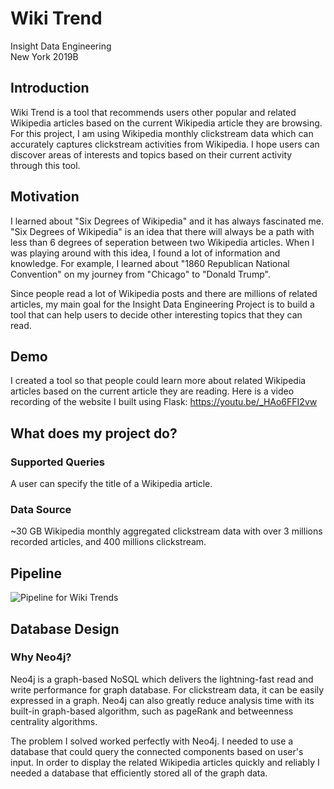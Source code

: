 # Wiki Trend

Insight Data Engineering</br>
New York 2019B</br>

## Introduction
Wiki Trend is a tool that recommends users other popular and related Wikipedia articles based on the current Wikipedia article they are browsing. For this project, I am using Wikipedia monthly clickstream data which can accurately captures clickstream activities from Wikipedia. I hope users can discover areas of interests and topics based on their current activity through this tool.

## Motivation
I learned about "Six Degrees of Wikipedia" and it has always fascinated me. "Six Degrees of Wikipedia" is an idea that there will always be a path with less than 6 degrees of seperation between two Wikipedia articles. When I was playing around with this idea, I found a lot of information and knowledge. For example, I learned about "1860 Republican National Convention" on my journey from "Chicago" to "Donald Trump". 

Since people read a lot of Wikipedia posts and there are millions of related articles, my main goal for the Insight Data Engineering Project is to build a tool that can help users to decide other interesting topics that they can read. 

## Demo
I created a tool so that people could learn more about related Wikipedia articles based on the current article they are reading. Here is a video recording of the website I built using Flask:
https://youtu.be/_HAo6FFI2vw

## What does my project do?
### Supported Queries
A user can specify the title of a Wikipedia article.

### Data Source
~30 GB Wikipedia monthly aggregated clickstream data with over 3 millions recorded articles, and 400 millions clickstream.

## Pipeline
![Pipeline for Wiki Trends](https://github.com/swong28/wiki_trend/blob/develop/pipeline/pipeline.png)

## Database Design
### Why Neo4j?
Neo4j is a graph-based NoSQL which delivers the lightning-fast read and write performance for graph database. For clickstream data, it can be easily expressed in a graph. Neo4j can also greatly reduce analysis time with its built-in graph-based algorithm, such as pageRank and betweenness centrality algorithms. 

The problem I solved worked perfectly with Neo4j. I needed to use a database that could query the connected components based on user's input. In order to display the related Wikipedia articles quickly and reliably I needed a database that efficiently stored all of the graph data. 

